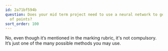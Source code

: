 ```yaml
---
id: 2a71bf594b
question: Does your mid term project need to use a neural network to get maximum number
  of points?
sort_order: 100
---
```


No, even though it’s mentioned in the marking rubric, it's not compulsory. It’s just one of the many possible methods you may use.